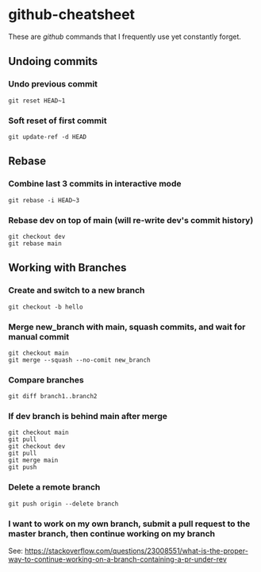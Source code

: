 # github-cheatsheet

These are *github* commands that I frequently use yet constantly forget.

## Undoing commits

### Undo previous commit
```
git reset HEAD~1
```
### Soft reset of first commit
```
git update-ref -d HEAD
```

## Rebase

### Combine last 3 commits in interactive mode
```
git rebase -i HEAD~3
```
### Rebase dev on top of main (will re-write dev's commit history)
```
git checkout dev
git rebase main
```

## Working with Branches

### Create and switch to a new branch
```
git checkout -b hello
```
### Merge new_branch with main, squash commits, and wait for manual commit
```
git checkout main
git merge --squash --no-comit new_branch
```
### Compare branches
```
git diff branch1..branch2
```

### If dev branch is behind main after merge
```
git checkout main
git pull
git checkout dev
git pull
git merge main
git push
```

### Delete a remote branch
```
git push origin --delete branch
```

### I want to work on my own branch, submit a pull request to the master branch, then continue working on my branch
See: https://stackoverflow.com/questions/23008551/what-is-the-proper-way-to-continue-working-on-a-branch-containing-a-pr-under-rev
